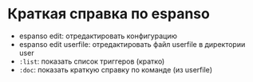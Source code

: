 #  Краткая справка по espanso

* espanso edit: отредактировать конфигурацию
* espanso edit userfile: отредактировать файл userfile в директории user
* `:list`: показать список триггеров (кратко)
* `:doc`: показать краткую справку по команде (из userfile)